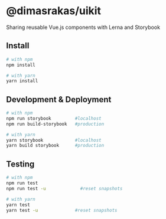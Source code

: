 # @dimasrakas/uikit

Sharing reusable Vue.js components with Lerna and Storybook

## Install

```bash
# with npm
npm install

# with yarn
yarn install

```

## Development & Deployment

```bash
# with npm
npm run storybook         #localhost
npm run build-storybook   #production

# with yarn
yarn storybook            #localhost
yarn build storybook      #production
```

## Testing

```bash
# with npm
npm run test
npm run test -u             #reset snapshots

# with yarn
yarn test
yarn test -u              #reset snapshots
```
